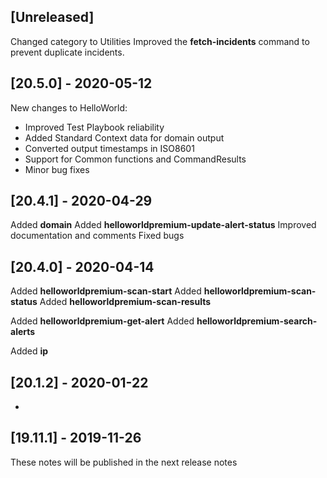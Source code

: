 ## [Unreleased]
Changed category to Utilities
Improved the **fetch-incidents** command to prevent duplicate incidents.

## [20.5.0] - 2020-05-12
New changes to HelloWorld:
 - Improved Test Playbook reliability
 - Added Standard Context data for domain output
 - Converted output timestamps in ISO8601
 - Support for Common functions and CommandResults
 - Minor bug fixes

## [20.4.1] - 2020-04-29
Added **domain**
Added **helloworldpremium-update-alert-status**
Improved documentation and comments
Fixed bugs

## [20.4.0] - 2020-04-14
Added **helloworldpremium-scan-start**
Added **helloworldpremium-scan-status**
Added **helloworldpremium-scan-results**

Added **helloworldpremium-get-alert**
Added **helloworldpremium-search-alerts**

Added **ip**


## [20.1.2] - 2020-01-22
-

## [19.11.1] - 2019-11-26
These notes will be published in the next release notes 
